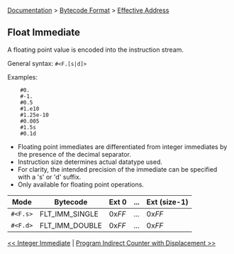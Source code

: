 [Documentation](../../README.md) > [Bytecode Format](../README.md) > [Effective Address](../EffectiveAddress.md)

## Float Immediate

A floating point value is encoded into the instruction stream.

General syntax: `#<F.[s|d]>`

Examples:

        #0.
        #-1.
        #0.5
        #1.e10
        #1.25e-10
        #0.005
        #1.5s
        #0.1d

* Floating point immediates are differentiated from integer immediates by the presence of the decimal separator.
* Instruction size determines actual datatype used.
* For clarity, the intended precision of the immediate can be specified with a 's' or 'd' suffix.
* Only available for floating point operations.

| Mode | Bytecode | Ext 0 | ... | Ext (size-1) |
| - | - | - | - | - |
| `#<F.s>` | FLT_IMM_SINGLE | 0x*FF* | ... | 0x*FF* |
| `#<F.d>` | FLT_IMM_DOUBLE | 0x*FF* | ... | 0x*FF* |

[<< Integer Immediate](./p_11.md) | [Program Indirect Counter with Displacement >>](./p_13.md)
